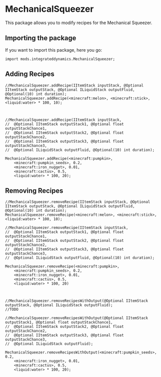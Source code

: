 # MechanicalSqueezer

This package allows you to modify recipes for the Mechanical Squeezer.

## Importing the package

If you want to import this package, here you go:

    import mods.integrateddynamics.MechanicalSqueezer;
    

## Adding Recipes

    //MechanicalSqueezer.addRecipe(IItemStack inputStack, @Optional IItemStack outputStack, @Optional ILiquidStack outputFluid, @Optional(10) int duration);
    MechanicalSqueezer.addRecipe(<minecraft:melon>, <minecraft:stick>, <liquid:water> * 100, 10);
    
    
    
    //MechanicalSqueezer.addRecipe(IItemStack inputStack, 
    //  @Optional IItemStack outputStack1, @Optional float outputStackChance1,
    //  @Optional IItemStack outputStack2, @Optional float outputStackChance2,
    //  @Optional IItemStack outputStack3, @Optional float outputStackChance3,
    //  @Optional ILiquidStack outputFluid, @Optional(10) int duration);
    
    MechanicalSqueezer.addRecipe(<minecraft:pumpkin>, 
        <minecraft:pumpkin_seeds>, 0.2,
        <minecraft:iron_nugget>, 0.01,
        <minecraft:cactus>, 0.5,
        <liquid:water> * 100, 20);
    

## Removing Recipes

    //MechanicalSqueezer.removeRecipe(IItemStack inputStack, @Optional IItemStack outputStack, @Optional ILiquidStack outputFluid, @Optional(10) int duration);
    MechanicalSqueezer.removeRecipe(<minecraft:melon>, <minecraft:stick>, <liquid:water> * 100, 10);
    
    //MechanicalSqueezer.removeRecipe(IItemStack inputStack,
    //  @Optional IItemStack outputStack1, @Optional float outputStackChance1,
    //  @Optional IItemStack outputStack2, @Optional float outputStackChance2,
    //  @Optional IItemStack outputStack3, @Optional float outputStackChance3,
    //  @Optional ILiquidStack outputFluid, @Optional(10) int duration);
    
    MechanicalSqueezer.removeRecipe(<minecraft:pumpkin>, 
        <minecraft:pumpkin_seeds>, 0.2,
        <minecraft:iron_nugget>, 0.01,
        <minecraft:cactus>, 0.5,
        <liquid:water> * 100, 20)
    
    
    
    //MechanicalSqueezer.removeRecipesWithOutput(@Optional IItemStack outputStack, @Optional ILiquidStack outputFluid);
    //TODO
    
    //MechanicalSqueezer.removeRecipesWithOutput(@Optional IItemStack outputStack1, @Optional float outputStackChance1,
    //  @Optional IItemStack outputStack2, @Optional float outputStackChance2,
    //  @Optional IItemStack outputStack3, @Optional float outputStackChance3,
    //  @Optional ILiquidStack outputFluid);
    
    MechanicalSqueezer.removeRecipesWithOutput(<minecraft:pumpkin_seeds>, 0.2,
        <minecraft:iron_nugget>, 0.01,
        <minecraft:cactus>, 0.5,
        <liquid:water> * 100, 20);